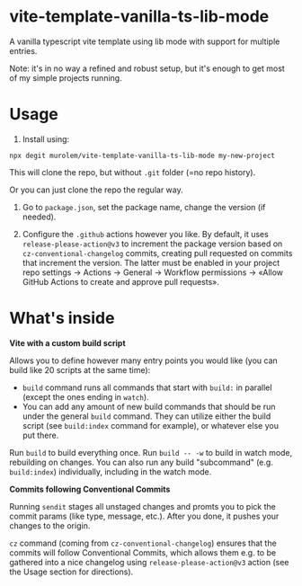 # vite-template-vanilla-ts-lib-mode

A vanilla typescript vite template using lib mode with support for multiple entries.

Note: it's in no way a refined and robust setup, but it's enough to get most of my simple projects running.

# Usage

1. Install using:

```text
npx degit murolem/vite-template-vanilla-ts-lib-mode my-new-project
```

This will clone the repo, but without `.git` folder (=no repo history).

Or you can just clone the repo the regular way.

1. Go to `package.json`, set the package name, change the version (if needed).

2. Configure the `.github` actions however you like. By default, it uses `release-please-action@v3` to increment the package version based on `cz-conventional-changelog` commits, creating pull requested on commits that increment the version.
   The latter must be enabled in your project repo settings → Actions → General → Workflow permissions → «Allow GitHub Actions to create and approve pull requests».

# What's inside

**Vite with a custom build script**

Allows you to define however many entry points you would like (you can build like 20 scripts at the same time):

-   `build` command runs all commands that start with `build:` in parallel (except the ones ending in `watch`).
-   You can add any amount of new build commands that should be run under the general `build` command. They can utilize either the build script (see `build:index` command for example), or whatever else you put there.

Run `build` to build everything once.
Run `build -- -w` to build in watch mode, rebuilding on changes.
You can also run any build "subcommand" (e.g. `build:index`) individually, including in the watch mode.

**Commits following Conventional Commits**

Running `sendit` stages all unstaged changes and promts you to pick the commit params (like type, message, etc.). After you done, it pushes your changes to the origin.

`cz` command (coming from `cz-conventional-changelog`) ensures that the commits will follow Conventional Commits, which allows them e.g. to be gathered into a nice changelog using `release-please-action@v3` action (see the Usage section for directions).
